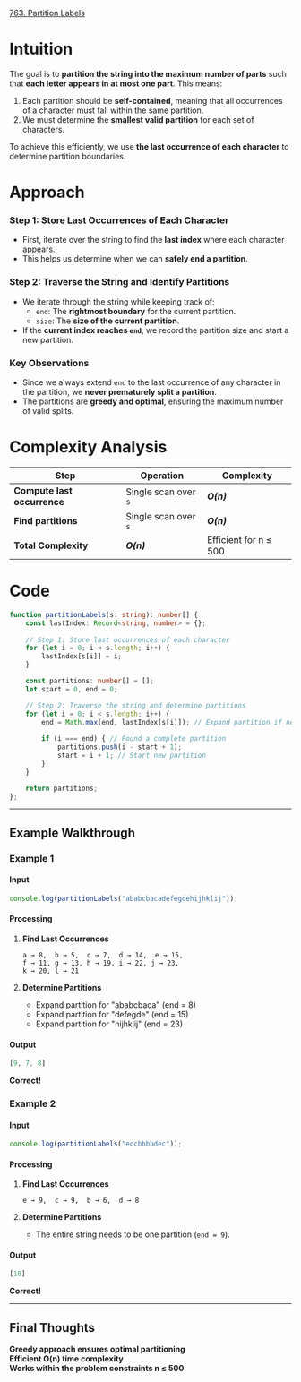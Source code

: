 [763. Partition Labels](https://leetcode.com/problems/partition-labels/)

# Intuition

The goal is to **partition the string into the maximum number of parts** such that **each letter appears in at most one part**. This means:

1. Each partition should be **self-contained**, meaning that all occurrences of a character must fall within the same partition.
2. We must determine the **smallest valid partition** for each set of characters.

To achieve this efficiently, we use **the last occurrence of each character** to determine partition boundaries.

# Approach

### **Step 1: Store Last Occurrences of Each Character**

- First, iterate over the string to find the **last index** where each character appears.
- This helps us determine when we can **safely end a partition**.

### **Step 2: Traverse the String and Identify Partitions**

- We iterate through the string while keeping track of:
    - `end`: The **rightmost boundary** for the current partition.
    - `size`: The **size of the current partition**.
- If the **current index reaches `end`**, we record the partition size and start a new partition.

### **Key Observations**

- Since we always extend `end` to the last occurrence of any character in the partition, we **never prematurely split a partition**.
- The partitions are **greedy and optimal**, ensuring the maximum number of valid splits.    

# Complexity Analysis

| Step                        | Operation            | Complexity            |
| --------------------------- | -------------------- | --------------------- |
| **Compute last occurrence** | Single scan over `s` | ***O(n)***            |
| **Find partitions**         | Single scan over `s` | ***O(n)***            |
| **Total Complexity**        | ***O(n)***           | Efficient for n ≤ 500 |

# Code

```typescript
function partitionLabels(s: string): number[] {
    const lastIndex: Record<string, number> = {};
    
    // Step 1: Store last occurrences of each character
    for (let i = 0; i < s.length; i++) {
        lastIndex[s[i]] = i;
    }

    const partitions: number[] = [];
    let start = 0, end = 0;

    // Step 2: Traverse the string and determine partitions
    for (let i = 0; i < s.length; i++) {
        end = Math.max(end, lastIndex[s[i]]); // Expand partition if needed
        
        if (i === end) { // Found a complete partition
            partitions.push(i - start + 1);
            start = i + 1; // Start new partition
        }
    }

    return partitions;
};

```

---

## **Example Walkthrough**

### **Example 1**

#### **Input**

```typescript
console.log(partitionLabels("ababcbacadefegdehijhklij"));
```

#### **Processing**

1. **Find Last Occurrences**
    ```
    a → 8,  b → 5,  c → 7,  d → 14,  e → 15,  
    f → 11, g → 13, h → 19, i → 22, j → 23,  
    k → 20, l → 21
    ```
    
2. **Determine Partitions**
    - Expand partition for "ababcbaca" (end = 8)
    - Expand partition for "defegde" (end = 15)
    - Expand partition for "hijhklij" (end = 23)

#### **Output**

```typescript
[9, 7, 8]
```

**Correct!**

### **Example 2**

#### **Input**

```typescript
console.log(partitionLabels("eccbbbbdec"));
```

#### **Processing**

1. **Find Last Occurrences**
    ```
    e → 9,  c → 9,  b → 6,  d → 8
    ```
    
2. **Determine Partitions**
    - The entire string needs to be one partition (`end = 9`).

#### **Output**

```typescript
[10]
```

**Correct!**

---

## **Final Thoughts**

**Greedy approach ensures optimal partitioning**  
**Efficient O(n) time complexity**  
**Works within the problem constraints n ≤ 500**